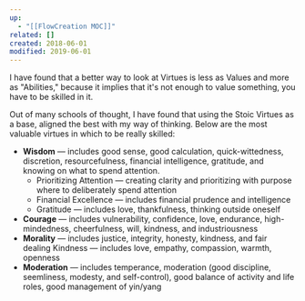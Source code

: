 ```yaml
---
up:
  - "[[FlowCreation MOC]]"
related: []
created: 2018-06-01
modified: 2019-06-01
---
```

I have found that a better way to look at Virtues is less as Values and more as "Abilities," because it implies that it's not enough to value something, you have to be skilled in it. 

Out of many schools of thought, I have found that using the Stoic Virtues as a base, aligned the best with my way of thinking. Below are the most valuable virtues in which to be really skilled:

- **Wisdom** — includes good sense, good calculation, quick-wittedness, discretion, resourcefulness, financial intelligence, gratitude, and knowing on what to spend attention.
    - Prioritizing Attention — creating clarity and prioritizing with purpose where to deliberately spend attention
    - Financial Excellence — includes financial prudence and intelligence
    - Gratitude — includes love, thankfulness, thinking outside oneself
- **Courage** — includes vulnerability, confidence, love, endurance, high-mindedness, cheerfulness, will, kindness, and industriousness
- **Morality** — includes justice, integrity, honesty, kindness, and fair dealing
    Kindness — includes love, empathy, compassion, warmth, openness
- **Moderation** — includes temperance, moderation (good discipline, seemliness, modesty, and self-control), good balance of activity and life roles, good management of yin/yang
